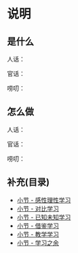 # 说明

## 是什么

人话：

官话：

唠叨：

## 怎么做

人话：

官话：

唠叨：

## 补充(目录)

- [小节 - 感性理性学习](./感性理性学习/Readme.md)
- [小节 - 对比学习](./对比学习/Readme.md)
- [小节 - 已知未知学习](./已知未知学习/Readme.md)
- [小节 - 借鉴学习](./借鉴学习/Readme.md)
- [小节 - 教学学习](./教学学习/Readme.md)
- [小节 - 学习之余](./学习之余/Readme.md)

